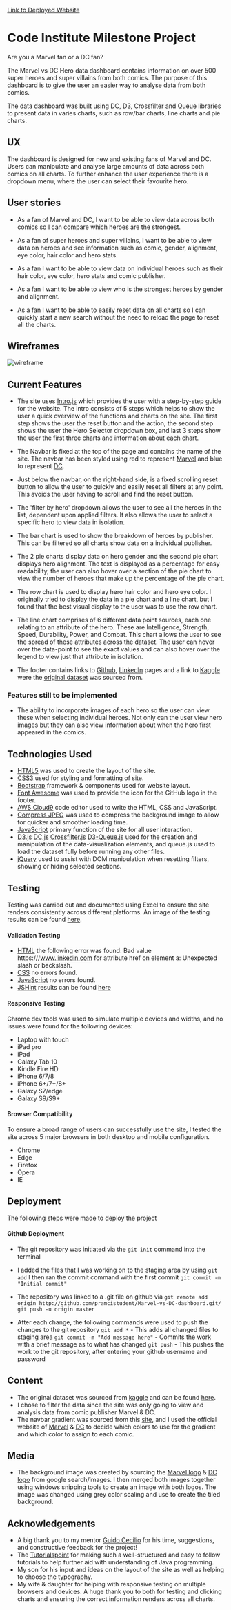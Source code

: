[Link to Deployed Website](https://pramcistudent.github.io/Marvel-vs-DC-dashboard/)

# Code Institute Milestone Project

Are you a Marvel fan or a DC fan?

The Marvel vs DC Hero data dashboard contains information on over 500 super heroes and super villains from both comics. The purpose of this dashboard is to give the user an easier way to analyse data from both comics. 

The data dashboard was built using DC, D3, Crossfilter and Queue libraries to present data in varies charts, such as row/bar charts, line charts and pie charts. 

## UX

The dashboard is designed for new and existing fans of Marvel and DC. Users can manipulate and analyse large amounts of data across both comics on all charts. To further enhance the user experience there is a dropdown menu, where the user can select their favourite hero.

## User stories

* As a fan of Marvel and DC, I want to be able to view data across both comics so I can compare which heroes are the strongest. 

* As a fan of super heroes and super villains, I want to be able to view data on heroes and see information such as comic, gender, alignment, eye color, hair color and hero stats.

* As a fan I want to be able to view data on individual heroes such as their hair color, eye color, hero stats and comic publisher.
 
* As a fan I want to be able to view who is the strongest heroes by gender and alignment.

* As a fan I want to be able to easily reset data on all charts so I can quickly start a new search without the need to reload the page to reset all the charts.

## Wireframes
![wireframe](https://user-images.githubusercontent.com/45182424/57096182-8af72a80-6d0c-11e9-84bc-457cbdd148f4.JPG)

## Current Features
* The site uses [Intro.js](https://introjs.com/) which provides the user with a step-by-step guide for the website. The intro consists of 5 steps which helps to show the user a quick overview of the functions and charts on the site. The first step shows the user the reset button and the action, the second step shows the user the Hero Selector dropdown box, and last 3 steps show the user the first three charts and information about each chart.

* The Navbar is fixed at the top of the page and contains the name of the site. The navbar has been styled using red to represent [Marvel](https://www.marvel.com/movies) and blue to represent [DC](https://www.dcuniverse.com/coming-soon/).

* Just below the navbar, on the right-hand side, is a fixed scrolling reset button to allow the user to quickly and easily reset all filters at any point. This avoids the user having to scroll and find the reset button.

* The 'filter by hero' dropdown allows the user to see all the heroes in the list, dependent upon applied filters. It also allows the user to select a specific hero to view data in isolation.

* The bar chart is used to show the breakdown of heroes by publisher. This can be filtered so all charts show data on a individual publisher.

* The 2 pie charts display data on hero gender and the second pie chart displays hero alignment. The text is displayed as a percentage for easy readability, the user can also hover over a section of the pie chart to view the number of heroes that make up the percentage of the pie chart. 

* The row chart is used to display hero hair color and hero eye color. I originally tried to display the data in a pie chart and a line chart, but I found that the best visual display to the user was to use the row chart.
 
* The line chart comprises of 6 different data point sources, each one relating to an attribute of the hero. These are Intelligence, Strength, Speed, Durability, Power, and Combat. This chart allows the user to see the spread of these attributes across the dataset. The user can hover over the data-point to see the exact values and can also hover over the legend to view just that attribute in isolation.

* The footer contains links to [Github](https://github.com/pramcistudent), [LinkedIn](https://www.linkedin.com) pages and a link to [Kaggle](https://www.kaggle.com/) were the [original dataset](https://www.kaggle.com/thec03u5/complete-superhero-dataset) was sourced from.

### Features still to be implemented
* The ability to incorporate images of each hero so the user can view these when selecting individual heroes. Not only can the user view hero images but they can also view information about when the hero first appeared in the comics.

## Technologies Used
* [HTML5](https://en.wikipedia.org/wiki/HTML5) was used to create the layout of the site.
* [CSS3](https://en.wikipedia.org/wiki/Cascading_Style_Sheets) used for styling and formatting of site.
* [Bootstrap](https://getbootstrap.com) framework & components used for website layout.
* [Font Awesome](https://fontawesome.com/) was used to provide the icon for the GitHub logo in the footer.
* [AWS Cloud9](https://aws.amazon.com/cloud9/) code editor used to write the HTML, CSS and JavaScript.
* [Compress JPEG](https://compressjpeg.com/) was used to compress the background image to allow for quicker and smoother loading time.
* [JavaScript](https://developer.mozilla.org/en-US/docs/Web/JavaScript) primary function of the site for all user interaction.
* [D3.js](https://d3js.org/) [DC.js](https://dc-js.github.io/dc.js/) [Crossfilter.js](http://square.github.io/crossfilter/) [D3-Queue.js](https://github.com/d3/d3-queue) used for the creation and manipulation of the data-visualization elements, and queue.js used to load the dataset fully before running any other files.
* [jQuery](https://jquery.com/) used to assist with DOM manipulation when resetting filters, showing or hiding selected sections.

## Testing
Testing was carried out and documented using Excel to ensure the site renders consistently across different platforms. An image of the testing results can be found [here](static/images/testing.jpg).

#### Validation Testing
* [HTML](https://validator.w3.org/) the following error was found: Bad value https:///www.linkedin.com for attribute href on element a: Unexpected slash or backslash.
* [CSS](https://jigsaw.w3.org/css-validator/) no errors found.
* [JavaScript](http://beautifytools.com/javascript-validator.php) no errors found.
* [JSHint](https://jshint.com/) results can be found [here](static/images/jshint.jpg)

#### Responsive Testing
Chrome dev tools was used to simulate multiple devices and widths, and no issues were found for the following devices:
* Laptop with touch
* iPad pro
* iPad
* Galaxy Tab 10
* Kindle Fire HD
* iPhone 6/7/8
* iPhone 6+/7+/8+
* Galaxy S7/edge
* Galaxy S9/S9+

#### Browser Compatibility
To ensure a broad range of users can successfully use the site, I tested the site across 5 major browsers in both desktop and mobile configuration.
* Chrome
* Edge
* Firefox
* Opera
* IE

## Deployment
The following steps were made to deploy the project

#### Github Deployment
* The git repository was initiated via the `git init` command into the terminal
* I added the files that I was working on to the staging area by using `git add` I then ran the commit command with the first commit `git commit -m "Initial commit"`
* The repository was linked to a .git file on github via
    `git remote add origin http://github.com/pramcistudent/Marvel-vs-DC-dashboard.git/`
    `git push -u origin master`

* After each change, the following commands were used to push the changes to the git repository
    `git add *` - This adds all changed files to staging area
    `git commit -m "Add message here"` - Commits the work with a brief message as to what has changed
    `git push` - This pushes the work to the git repository, after entering your github username and password

## Content
* The original dataset was sourced from [kaggle](https://www.kaggle.com) and can be found [here](https://www.kaggle.com/thec03u5/complete-superhero-dataset).
* I chose to filter the data since the site was only going to view and analysis data from comic publisher Marvel & DC.
* The navbar gradient was sourced from this [site](https://cssgradient.io/), and I used the official website of [Marvel](https://www.marvel.com/movies) & [DC](https://www.dcuniverse.com/coming-soon/) to decide which colors to use for the gradient and which color to assign to each comic.

## Media
* The background image was created by sourcing the [Marvel logo](https://www.google.com/search?hl=en&biw=1366&bih=625&tbm=isch&sa=1&ei=GQnCXOzIJOXRgwe2iqGwCQ&q=marvel+logo&oq=marvel+logo&gs_l=img.3..35i39j0l9.4728.7436..8450...2.0..0.280.858.4j2j1......1....1..gws-wiz-img.......0i67.dre8h9ibh08) & [DC logo](https://www.google.com/search?hl=en&biw=1366&bih=625&tbm=isch&sa=1&ei=IwnCXJP1JdzTgwf3jJvIDg&q=dc+logo&oq=dc+logo&gs_l=img.3..35i39j0l3j0i67l2j0j0i67l2j0.147018.148569..148791...0.0..1.447.1391.3j3j1j0j1......1....1..gws-wiz-img.......0i7i30.Pxw_W-IdX3c) from google search/images. I then merged both images together using windows snipping tools to create an image with both logos. The image was changed using grey color scaling and use to create the tiled background.

## Acknowledgements
* A big thank you to my mentor [Guido Cecilio](https://github.com/guidocecilio) for his time, suggestions, and constructive feedback for the project!
* The [Tutorialspoint](https://www.tutorialspoint.com/java/) for making such a well-structured and easy to follow tutorials to help further aid with understanding of Java programming.
* My son for his input and ideas on the layout of the site as well as helping to choose the typography.
* My wife & daughter for helping with responsive testing on multiple browsers and devices. A huge thank you to both for testing and clicking charts and ensuring the correct information renders across all charts.
